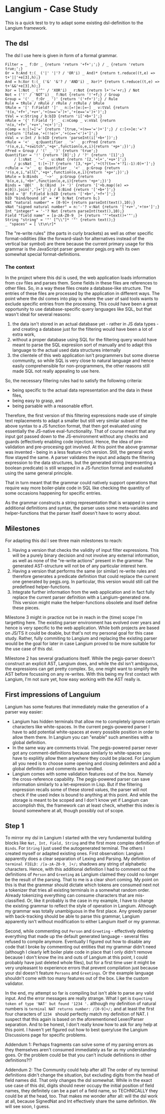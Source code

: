 Langium - Case Study
====================

This is a quick test to try to adapt some existing dsl-definition to the Langium framework.

## The dsl

The dsl I use here is given in form of a formal grammar.

```
Filter = _ f:Or _ {return 'return '+f+';';} / _ {return 'return true;';}
Or = h:And t:(_ ('|' '|'? / 'OR'i) _ And)* {return t.reduce((t,e) => t+'||'+e[3],h);}
And = h:Xor t:(_ ('&' '&'? / 'AND'i) _ Xor)* {return t.reduce((t,e) => t+'&&'+e[3],h);}
Xor = l:Not _ ('^' / 'XOR'i) _ r:Not {return l+'!='+r;} / Not
Not = ('!' / 'NOT'i) _ f:Not {return '!'+f;} / Group
Group = '(' _ f:Or _ ')' {return '('+f+')';} / Rule
Rule = tRule / nRule / rRule / rcRule / bRule
tRule = '[' f:Field? ']' _ n:[=!]e:[=~] _ v:tVal {return 't(o,'+f+','+v+','+(n=='=')+','+(e=='=')+')';}
tVal = v:String / b:bID {return 'i['+b+']';}
nRule = '{' f:Field '}' _ c:nComp _ v:nVal {return 'n(o,'+f+','+v+','+c+')';}
nComp = n:[!=]'=' {return '[true,'+(n=='=')+']';} / c:[<>]e:'='? {return '[false,'+(!!e)+','+(c=='<')+']';}
nVal = v:Int / b:bID {return 'parseInt(i['+b+'])';}
rRule = '<' _ q:Quantifier _ '>' _ p:rPred {return 'r(o,e,i,"+switch",'+q+',function(o,e,i){return '+p+';})';}
rPred = Group / '(' _ ')' {return 'true';}
Quantifier = '!' {return '[0]';} / '?' {return '[1]';}
	/ l:sNat _ '~' _ u:sNat {return '[2,'+l+','+u+']';}
	/ p:sNat _ t:[+-]? {return '[3,'+p+','+(t?(t=='+'?1:-1):0)+']';}
rcRule = '>' _ q: Quantifier _ '<' _ p:Group {return 'r(o,e,i,"allC",'+q+',function(o,e,i){return '+p+';})';}
bRule = b:Binds _ '~>' _ p:Group {return 'b(o,e,i,'+b+',function(o,e,i){return '+p+';})'}
Binds = '@@(' _ b:(Bind _)+ ')' {return '['+b.map((e) => e[0]).join(',')+']';} / b:Bind {return '['+b+']';}
Bind = '@' f:Field b:bID {return '['+b+','+f+']';}
bID "bind/bound id" = '#' b:Nat {return b;}
Nat "natural number" = [0-9]+ {return parseInt(text(),10);}
sNat "signed natural number" = n:'-'? v:Nat {return '['+v+','+!n+']';}
Int "integer" = '-'? Nat {return parseInt(text(),10);}
Field "field name" = [a-zA-Z0-9_ ]+ {return '"'+text()+'"';}
String "string" = '"' [^\\"]* '"' {return text();}
_ "spaces" = [ \t\n\r]*
```

The "re-write rules" (the parts in curly brackets) as well as other specific format-oddities (like the forward-slash for alternatives instead of the vertical bar symbol) are there because the current primary usage for this grammar is the JavaScript parser generator pegjs.org with its own somewhat special format-definitions.

### The context

In the project where this dsl is used, the web application loads information from csv files and parses them. Some fields in these files are references to other files. So, in a way these files create a database-like structure. The entries of these files are processed by the application in different ways. The point where the dsl comes into play is where the user of said tools wants to exclude specific entries from the processing. This could have been a great opportunity to use database-specific query languages like SQL, but that wasn't ideal for several reasons:
1. the data isn't stored in an actual database yet - rather in JS data types - and creating a database just for the filtering would have been a lot of extra work,
2. without a proper database using SQL for the filtering query would have meant to parse the SQL expresiion sort of manually and to adapt this language to the actual used data structures internally
3. the clientele of this web application isn't programmers but some diverse community, so while SQL is very close to natural language and hence easily comprehensible for non-programmers, the other reasons still made SQL not really appealing to use here.

So, the necessary filtering rules had to satisfy the following criteria:
- being specific to the actual data representation and the data in these files,
- being easy to grasp, and
- being parsable with a reasonable effort.

Therefore, the first version of this filtering expressions made use of simple text replacements to adapt a smaller but still very similar subset of the above syntax to a JS function format, that then got evaluated using essentially the JS-native eval-functionality. That of course meant that any input got passed down to the JS-environment without any checks and guards (effectively enabling code injection). Hence, the idea of pre-validation and pre-procesing got involved. At this point the above grammar was invented - being in a less feature-rich version. Still, the general work flow stayed the same. A parser validates the input and adapts the filtering expression to the data structures, but the generated string (representing a boolean predicate) is still wrapped in a JS-function format and evaluated using the same general principle.

That in turn meant that the grammar could natively support operations that require way more boiler-plate code in SQL like checking the quantity of some occasions happening for specific entries.

As the grammar constructs a string representation that is wrapped in some additional definitions and syntax, the parser uses some meta-variables and helper-functions that the parser itself doesn't have to worry about.

## Milestones

For adapting this dsl I see three main milestones to reach:
1. Having a version that checks the validity of input filter expressions. This will be a purely binary decision and not involve any external information, as well as none of the "re-write actions" present in the grammar. The generated AST-structure will not be of any particular interest here.
2. Having a version that performs the same (or similar) re-write rules and therefore generates a predicate definition that could replace the current one generated by pegjs.org. In particular, this version would still call the predefined helper-functions.
3. Integrate further information from the web application and in fact fully replace the current parser definition with a Langium-generated one. This version might make the helper-functions obsolete and itself define these pieces.

Milestone 3 might in practice not be in reach in the (time) scope I'm targetting here. The existing parser environment has evolved over years and hence is very specific to the web application. While both projects are based on JS/TS it could be doable, but that's not my personal goal for this case study. Rather, fully commiting to Langium and replacing the existing parser would be the goal for later in case Langium proved to be more suitable for the use case of this dsl.

Milestone 2 has several graduations itself. While the pegjs-parser doesn't construct an explicit AST, Langium does, and while the dsl isn't ambiguous, the expressions can get pretty complex. So, one might want to simplify the AST before focussing on any re-writes. With this being my first contact with Langium, I'm not sure yet, how easy working with the AST really is.

## First impressions of Languium

Langium has some features that immediately make the generation of a parser way easier:
- Langium has hidden terminals that allow me to completely ignore certain characters like white-spaces. In the current pegjs-powered parser I have to add potential white-spaces at every possible position in order to allow them there. In Langium you can "enable" such amenities with a global definition.
- In the same way are comments trivial. The pegjs-powered parser never got any comment-definitions because similarly to white-spaces you have to expliitly allow them anywhere they could be placed. For Langium all you need is to choose some opening and closing delimiters and add a global definition and comments are handled.
- Langium comes with some validation features out of the box. Namely the cross-reference capability. The pegjs-powered parser can save information similarly to a let-expresion in Lisp. But if the filtering expression recalls some of these stored values, the parser will not check if the used index is bound to anything at this point. And while the storage is meant to be scoped and I don't know yet if Langium can accomplish this, the framework can at least check, whether this index is bound somewhere at all, though possibly out of scope.

## Step 1

To mirror my dsl in Langium I started with the very fundamental building blocks like `Nat, Int, Field, String` and the first more complex definition of `Binds`. For `String` I just used the autogenerated terminal. The others I created myself or adapted existing ones. First observation: Langium apparently does a clear separation of Lexing and Parsing. My definition of `terminal FIELD: /[a-zA-Z0-9_ ]+/;` shadows any string of alphabetic characters. Hence, with this additional definition I had to comment out the definitions of `Person` and `Greeting` as Langium claimed they could no longer be the result of the parsing. That to me is a clear short coming. My point on this is that the grammar should dictate which tokens are consumed next not a tokenizer that tries all existing terminals in a somewhat random order. Already tokenizing everything can consume characters that are mis-classified. Or, like it probably is the case in my example, I have to change the existing grammar to reflect the style of operation in Langium. Although my grammar was totally unambiguous in the first place. Any greedy parser with back-tracking should be able to parse this grammar, Langium apparently isn't without modification to either Langium itself or my grammar.

Second, while commenting out `Person` and `Greeting` - effectively deleting everything that made up the default generated language - several files refused to compile anymore. Eventually I figured out how to disable any code that I broke by commenting out entities that my grammar didn't need (although I clearly left boiler plate code in place that I only didn't remove because I don't know the ins and outs of Langium at this point, I could probably have just deleted whole files), but for a first time user it might be very unpleasant to experience errors that prevent compilation just because your dsl doesn't feature `Persons` and `Greetings`. Or the example language shouldn't come with too many features out of the box. Like the custom validator.

In the end, my attempt so far is compiling but isn't able to parse any valid input. And the error messages are really strange. What I get is `Expecting token of type 'NAT' but found '1234 '.` although my definition of natural numbers is `terminal NAT returns number: /[0-9]+/;` and at least the first four characters of `1234 ` should perfectly match my definition of NAT. I suspect that this again is based on the aforementioned Lexer/Parser separation. And to be honest, I don't really know how to ask for any help at this point. I haven't yet figured out how to best query/use the Langium Discussions page for specific problems.

Addendum 1: Perhaps fragments can solve some of my parsing errors as they themselves aren't consumed immediately as far as my understanding goes. Or the problem could be that you can't include definitions in other definitions?!?

Addendum 2: The Community could help after all! The order of my terminal definitions didn't change the situation, but excluding digits from the head of field names did. That only changes the dsl somewhat. While in the exact use case of this dsl, digits should never occupy the initial position of field names, they definitely can be a part of a field name, so TECHNICALLY they could be at the head, too. That makes me wonder after all: will the dsl work at all, because SignedNat and Int effectively share the same definition. We will see soon, I guess.
